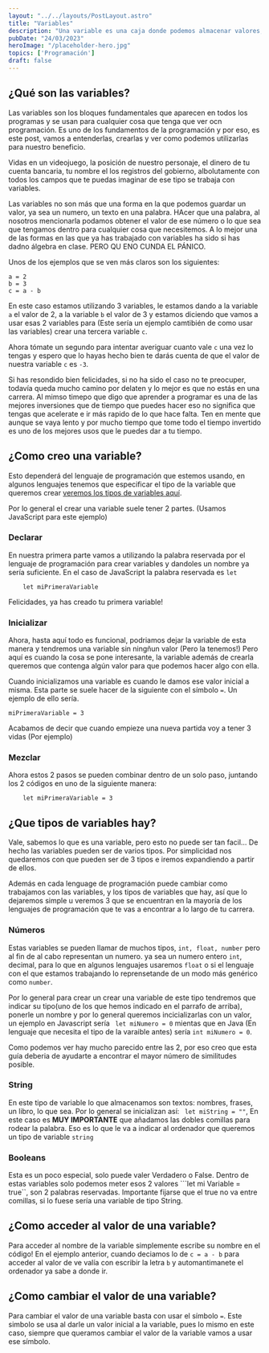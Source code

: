```yaml
---
layout: "../../layouts/PostLayout.astro"
title: "Variables"
description: "Una variable es una caja donde podemos almacenar valores, y así utilizarlos o modificarlos cuando nos haga falta"
pubDate: "24/03/2023"
heroImage: "/placeholder-hero.jpg"
topics: ['Programación']
draft: false
---
```


## ¿Qué son las variables?

Las variables son los bloques fundamentales que aparecen en todos los programas y se usan para cualquier cosa que tenga que ver ocn programación. Es uno de los fundamentos de la programación y por eso, es este post, vamos a entenderlas, crearlas y ver como podemos utilizarlas para nuestro beneficio.

Vidas en un videojuego, la posición de nuestro personaje, el dinero de tu cuenta bancaria, tu nombre el los registros del gobierno, albolutamente con todos los campos que te puedas imaginar de ese tipo se trabaja con variables. 

Las variables no son más que una forma en la que podemos guardar un valor, ya sea un numero, un texto en una palabra. HAcer que una palabra, al nosotros mencionarla podamos obtener el valor de ese número o lo que sea que tengamos dentro para cualquier cosa que necesitemos. A lo mejor una de las formas en las que ya has trabajado con variables ha sido si has dadno álgebra en clase. PERO QU ENO CUNDA EL PÁNICO.  

Unos de los ejemplos que se ven más claros son los siguientes:
```
a = 2
b = 3
c = a - b
```

En este caso estamos utilizando 3 variables, le estamos dando a la variable ``a`` el valor de 2, a la variable ``b`` el valor de 3 y estamos diciendo que vamos a usar esas 2 variables para (Este sería un ejemplo camtibién de como usar las variables) crear una tercera variable ``c``.

Ahora tómate un segundo para intentar averiguar cuanto vale ``c`` una vez lo tengas y espero que lo hayas hecho bien te darás cuenta de que el valor de nuestra variable ``c`` es ``-3``. 

Si has resondido bien felicidades, si no ha sido el caso no te preocuper, todavía queda mucho camino por delaten y lo mejor es que no estás en una carrera. Al mimso timepo que digo que aprender a programar es una de las mejores inversiones que de tiempo que puedes hacer eso no significa que tengas que acelerate e ir más rapido de lo que hace falta. Ten en mente que aunque se vaya lento y por mucho tiempo que tome todo el tiempo invertido es uno de los mejores usos que le puedes dar a tu tiempo.

## ¿Como creo una variable?
Esto dependerá del lenguaje de programación que estemos usando, en algunos lenguajes tenemos que especificar el tipo de la variable que queremos crear [veremos los tipos de variables aquí](#que-tipos-de-variables-hay). 

Por lo general el crear una variable suele tener 2 partes. (Usamos JavaScript para este ejemplo)

### Declarar
En nuestra primera parte vamos a utilizando la palabra reservada por el lenguaje de programación para crear variables y dandoles un nombre ya sería suficiente. En el caso de JavaScript la palabra reservada es ``let``

``` 
    let miPrimeraVariable 
```
Felicidades, ya has creado tu primera variable!

### Inicializar
Ahora, hasta aquí todo es funcional, podriamos dejar la variable de esta manera y tendremos una variable sin ningñun valor (Pero la tenemos!) Pero aquí es cuando la cosa se pone interesante, la variable además de crearla queremos que contenga algún valor para que podemos hacer algo con ella.

Cuando inicializamos una variable es cuando le damos ese valor inicial a misma. Esta parte se suele hacer de la siguiente con el símbolo ``=``. Un ejemplo de ello sería.

```
miPrimeraVariable = 3
```

Acabamos de decir que cuando empieze una nueva partida voy a tener 3 vidas (Por ejemplo)

### Mezclar
Ahora estos 2 pasos se pueden combinar dentro de un solo paso, juntando los 2 códigos en uno de la siguiente manera:
```
    let miPrimeraVariable = 3
```

## ¿Que tipos de variables hay?
Vale, sabemos lo que es una variable, pero esto no puede ser tan facil... De hecho las variables pueden ser de varios tipos. Por simplicidad nos quedaremos con que pueden ser de 3 tipos e iremos expandiendo a partir de ellos. 

Además en cada lenguage de programación puede cambiar como trabajamos con las variables, y los tipos de variables que hay, así que lo dejaremos simple u veremos 3 que se encuentran en la mayoría de los lenguajes de programación que te vas a encontrar a lo largo de tu carrera.

### Números
Estas variables se pueden llamar de muchos tipos, ``int, float, number`` pero al fin de al cabo representan un numero. ya sea un numero entero ``int``, decimal, para lo que en algunos lenguajes usaremos ``float`` o si el lenguaje con el que estamos trabajando lo reprensetande de un modo más genérico como ``number``.

Por lo general para crear un crear una variable de este tipo tendremos que indicar su tipo(uno de los que hemos indicado en el parrafo de arriba), ponerle un nombre y por lo general queremos incicializarlas con un valor, un ejemplo en Javascript sería `` let miNumero = 0`` mientas que en Java (En lenguaje que necesita el tipo de la varaible antes) sería ``int miNumero = 0``.

Como podemos ver hay mucho parecido entre las 2, por eso creo que esta guía deberia de ayudarte a encontrar el mayor número de similitudes posible.

### String

En este tipo de variable lo que almacenamos son textos: nombres, frases, un libro, lo que sea. Por lo general se inicializan así:
`` let miString = ""``, En este caso es **MUY IMPORTANTE** que añadamos las dobles comillas para rodear la palabra. Eso es lo que le va a indicar al ordenador que queremos un tipo de variable ``string``


### Booleans
Esta es un poco especial, solo puede valer Verdadero o False. Dentro de estas variables solo podemos meter esos 2 valores ```let mi Variable = true``, son 2 palabras reservadas. Importante fijarse que el true no va entre comillas, si lo fuese sería una variable de tipo String.

## ¿Como acceder al valor de una variable?
Para acceder al nombre de la variable simplemente escribe su nombre en el código! En el ejemplo anterior, cuando deciamos lo de ``c = a - b`` para acceder al valor de ve valía con escribir la letra ``b`` y automantimanete el ordenador ya sabe a donde ir.


## ¿Como cambiar el valor de una variable?
Para cambiar el valor de una variable basta con usar el símbolo ``=``. Este simbolo se usa al darle un valor inicial a la variable, pues lo mismo en este caso, siempre que queramos cambiar el valor de la variable vamos a usar ese símbolo.
